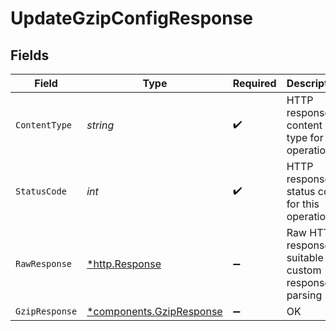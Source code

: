 # UpdateGzipConfigResponse


## Fields

| Field                                                           | Type                                                            | Required                                                        | Description                                                     |
| --------------------------------------------------------------- | --------------------------------------------------------------- | --------------------------------------------------------------- | --------------------------------------------------------------- |
| `ContentType`                                                   | *string*                                                        | :heavy_check_mark:                                              | HTTP response content type for this operation                   |
| `StatusCode`                                                    | *int*                                                           | :heavy_check_mark:                                              | HTTP response status code for this operation                    |
| `RawResponse`                                                   | [*http.Response](https://pkg.go.dev/net/http#Response)          | :heavy_minus_sign:                                              | Raw HTTP response; suitable for custom response parsing         |
| `GzipResponse`                                                  | [*components.GzipResponse](../../models/shared/gzipresponse.md) | :heavy_minus_sign:                                              | OK                                                              |